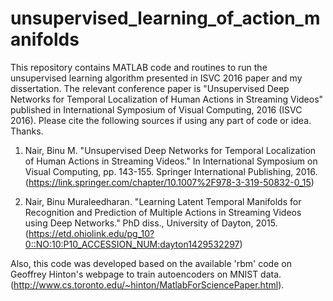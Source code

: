 # unsupervised_learning_of_action_manifolds
This repository contains MATLAB code and routines to run the unsupervised learning algorithm presented in ISVC 2016 paper and my dissertation. The relevant conference paper is "Unsupervised Deep Networks for Temporal Localization of Human Actions in Streaming Videos" published in International Symposium of Visual Computing, 2016 (ISVC 2016). Please cite the following sources if using any part of code or idea. Thanks.

1) Nair, Binu M. "Unsupervised Deep Networks for Temporal Localization of Human Actions in Streaming Videos." In International Symposium on Visual Computing, pp. 143-155. Springer International Publishing, 2016. (https://link.springer.com/chapter/10.1007%2F978-3-319-50832-0_15)

2) Nair, Binu Muraleedharan. "Learning Latent Temporal Manifolds for Recognition and Prediction of Multiple Actions in Streaming Videos using Deep Networks." PhD diss., University of Dayton, 2015.(https://etd.ohiolink.edu/pg_10?0::NO:10:P10_ACCESSION_NUM:dayton1429532297)

Also, this code was developed based on the available 'rbm' code on Geoffrey Hinton's webpage to train autoencoders on MNIST data. (http://www.cs.toronto.edu/~hinton/MatlabForSciencePaper.html). 



